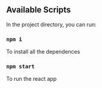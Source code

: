 
## Available Scripts

In the project directory, you can run:

### `npm i`

To install all the dependences

### `npm start`

To run the react app


